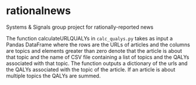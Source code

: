 # rationalnews
Systems &amp; Signals group project for rationally-reported news

The function calculateURLQUALYs in `calc_qualys.py` takes as input a Pandas DataFrame where the rows are the URLs of articles and the columns are topics and elements greater than zero denote that the article is about that topic and the name of CSV file containing a list of topics and the QALYs associated with that topic. The function outputs a dictionary of the urls and the QALYs associated with the topic of the article. If an article is about multiple topics the QALYs are summed.
